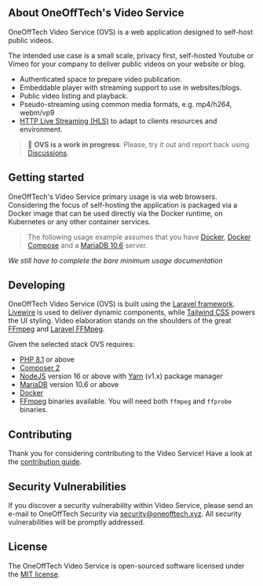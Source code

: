 
## About OneOffTech's Video Service

OneOffTech Video Service (OVS) is a web application designed to self-host public videos.

The intended use case is a small scale, privacy first, self-hosted Youtube or Vimeo for
your company to deliver public videos on your website or blog.

- Authenticated space to prepare video publication.
- Embeddable player with streaming support to use in websites/blogs.
- Public video listing and playback.
- Pseudo-streaming using common media formats, e.g. mp4/h264, webm/vp9
- [HTTP Live Streaming (HLS)](https://developer.apple.com/streaming/) 
to adapt to clients resources and environment.


> 🚧 **OVS is a work in progress**. Please, try it out and report back using 
[Discussions](https://github.com/OneOffTech/video-service/discussions).


## Getting started

OneOffTech's Video Service primary usage is via web browsers. Considering the focus of self-hosting the 
application is packaged via a Docker image that can be used directly via the Docker runtime, on Kubernetes
or any other container services.

> The following usage example assumes that you have [Docker](https://www.docker.com/),
[Docker Compose](https://docs.docker.com/compose/) and a [MariaDB 10.6](https://mariadb.org/) server.

_We still have to complete the bare minimum usage documentation_

## Developing 

OneOffTech Video Service (OVS) is built using the [Laravel framework](https://laravel.com/). 
[Livewire](https://laravel-livewire.com/) is used to deliver dynamic
components, while [Tailwind CSS](https://tailwindcss.com/) powers
the UI styling. Video elaboration stands on the shoulders of the great
[FFmpeg](https://ffmpeg.org/) and [Laravel FFMpeg](https://github.com/protonemedia/laravel-ffmpeg).

Given the selected stack OVS requires:

- [PHP 8.1](https://www.php.net/) or above
- [Composer 2](https://getcomposer.org/)
- [NodeJS](https://nodejs.org/en/) version 16 or above with
[Yarn](https://classic.yarnpkg.com/en/docs/install) (v1.x) package manager
- [MariaDB](https://mariadb.org/) version 10.6 or above
- [Docker](https://www.docker.com/)
- [FFmpeg](https://ffmpeg.org/download.html) binaries available. You will need both `ffmpeg` and `ffprobe` binaries.


## Contributing

Thank you for considering contributing to the Video Service!
Have a look at the [contribution guide](./.github/CONTRIBUTING.md).


## Security Vulnerabilities

If you discover a security vulnerability within Video Service, please send an e-mail to
OneOffTech Security via [security@oneofftech.xyz](mailto:security@oneofftech.xyz).
All security vulnerabilities will be promptly addressed.

## License

The OneOffTech Video Service is open-sourced software licensed under the 
[MIT license](https://opensource.org/licenses/MIT).
